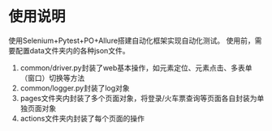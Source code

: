 # 使用说明
使用Selenium+Pytest+PO+Allure搭建自动化框架实现自动化测试。
使用前，需要配置data文件夹内的各种json文件。
1. common/driver.py封装了web基本操作，如元素定位、元素点击、多表单（窗口）切换等方法
2. common/logger.py封装了log对象
3. pages文件夹内封装了多个页面对象，将登录/火车票查询等页面各自封装为单独页面对象
4. actions文件夹内封装了每个页面的操作
